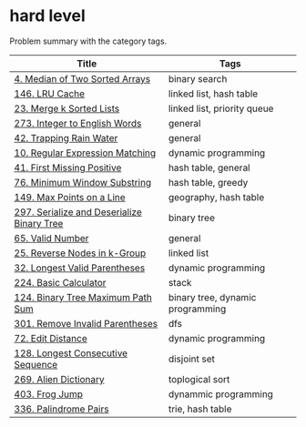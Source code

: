 # hard level

Problem summary with the category tags.

| Title | Tags |
| ----- | ---- |
| [4. Median of Two Sorted Arrays](https://leetcode.com/problems/median-of-two-sorted-arrays/) | binary search |
| [146. LRU Cache](https://leetcode.com/problems/lru-cache/) | linked list, hash table |
| [23. Merge k Sorted Lists](https://leetcode.com/problems/merge-k-sorted-lists/) | linked list, priority queue |
| [273. Integer to English Words](https://leetcode.com/problems/integer-to-english-words/) | general |
| [42. Trapping Rain Water](https://leetcode.com/problems/trapping-rain-water/) | general |
| [10. Regular Expression Matching](https://leetcode.com/problems/regular-expression-matching/) | dynamic programming |
| [41. First Missing Positive](https://leetcode.com/problems/first-missing-positive/) | hash table, general |
| [76. Minimum Window Substring](https://leetcode.com/problems/minimum-window-substring/) | hash table, greedy |
| [149. Max Points on a Line](https://leetcode.com/problems/max-points-on-a-line/) | geography, hash table |
| [297. Serialize and Deserialize Binary Tree](https://leetcode.com/problems/serialize-and-deserialize-binary-tree/) | binary tree |
| [65. Valid Number](https://leetcode.com/problems/valid-number/) | general |
| [25. Reverse Nodes in k-Group](https://leetcode.com/problems/reverse-nodes-in-k-group/) | linked list |
| [32. Longest Valid Parentheses](https://leetcode.com/problems/longest-valid-parentheses/) | dynamic programming |
| [224. Basic Calculator](https://leetcode.com/problems/basic-calculator/) | stack |
| [124. Binary Tree Maximum Path Sum](https://leetcode.com/problems/binary-tree-maximum-path-sum/) | binary tree, dynamic programming |
| [301. Remove Invalid Parentheses](https://leetcode.com/problems/remove-invalid-parentheses/) | dfs |
| [72. Edit Distance](https://leetcode.com/problems/edit-distance/) | dynamic programming |
| [128. Longest Consecutive Sequence](https://leetcode.com/problems/longest-consecutive-sequence/) | disjoint set |
| [269. Alien Dictionary](http://206.81.6.248:12306/leetcode/alien-dictionary/description) | toplogical sort |
| [403. Frog Jump](https://leetcode.com/problems/frog-jump/) | dynammic programming |
| [336. Palindrome Pairs](https://leetcode.com/problems/palindrome-pairs/) | trie, hash table |
